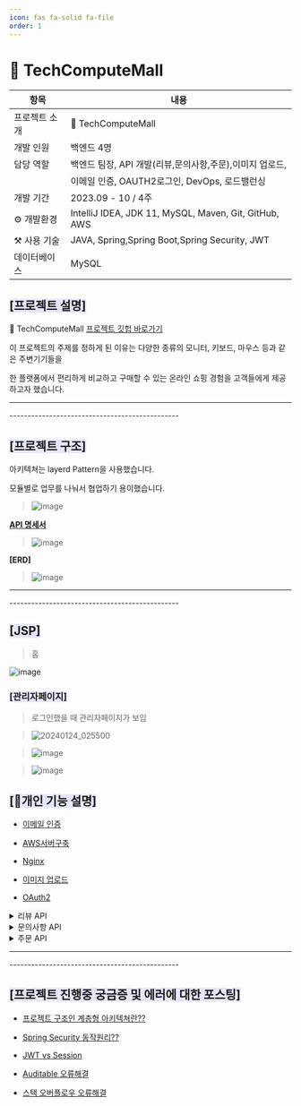 ```yaml
---
icon: fas fa-solid fa-file
order: 1
---
```

# **🛒 TechComputeMall**

| 항목 | 내용 |
| --- | --- |
| 프로젝트 소개 | 🛒 TechComputeMall|
| 개발 인원 | 백엔드 4명 |
| 담당 역할 | 백엔드 팀장, API 개발(리뷰,문의사항,주문),이미지 업로드, 
|           | 이메일 인증, OAUTH2로그인, DevOps, 로드밸런싱  |
| 개발 기간 | 2023.09 - 10 / 4주  |
| ⚙️ 개발환경 | IntelliJ IDEA, JDK 11, MySQL, Maven, Git, GitHub, AWS|
| ⚒️ 사용 기술 | JAVA, Spring,Spring Boot,Spring Security, JWT |
| 데이터베이스 | MySQL |


## <span style = 'background-color: #E6E6FA'>**[프로젝트 설명]**</span>

 🛒 TechComputeMall   [프로젝트 깃헙 바로가기](https://github.com/ararp1006/mainProject)

 이 프로젝트의 주제를 정하게 된 이유는 다양한 종류의 모니터, 키보드, 마우스 등과 같은 주변기기들을 

 한 플랫폼에서 편리하게 비교하고 구매할 수 있는 온라인 쇼핑 경험을 고객들에게 제공하고자 했습니다.  


<hr>-----------------------------------------------


## <span style = 'background-color: #E6E6FA'>**[프로젝트 구조]**</span>

아키텍쳐는 layerd Pattern을 사용했습니다. 

모듈별로 업무를 나눠서 협업하기 용이했습니다.


> ![image](https://github.com/ararp1006/Algorithm/assets/130068083/dc931afb-2da3-4719-ae7a-cd7152153624)


**[API 명세서](https://docs.google.com/spreadsheets/d/13MN9nlzMdmRi2GDq4tixHpXtwJwzxt5ff_MlZax1bDQ/edit#gid=55103991)**
> ![image](https://github.com/ararp1006/mainProject/assets/130068083/96c9e61c-a126-457a-96a9-c033dd3ac2b2)  

**[ERD]**

> ![image](https://github.com/ararp1006/mainProject/assets/130068083/1725fd5b-b5d6-431e-b0b0-553d73062686)


<hr>-----------------------------------------------

## <span style = 'background-color: #E6E6FA'>**[JSP]**</span>
>홈

![image](https://github.com/ararp1006/Algorithm/assets/130068083/7718570e-b3ae-4c31-91af-7ad64a47235c)


### <span style = 'background-color: #E6E6FA'>**[관리자페이지]**</span>
> 로그인했을 때 관리자페이지가 보임

>![20240124_025500](https://github.com/ararp1006/Algorithm/assets/130068083/89b034ca-acde-4470-bca7-5ca4f4ee1878)

>![image](https://github.com/ararp1006/Algorithm/assets/130068083/09ae4f18-fcc3-4f20-ad0a-d89658a54ca0)

>![image](https://github.com/ararp1006/Algorithm/assets/130068083/a11f6637-0cb3-44cf-8ccc-b789deeec43d)


## <span style = 'background-color: #E6E6FA'>**[📜개인 기능 설명]**</span>

- [이메일 인증](https://ararp1006.github.io/posts/%EC%9D%B4%EB%A9%94%EC%9D%BC%EC%9D%B8%EC%A6%9D/)

- [AWS서버구축](https://ararp1006.github.io/posts/cloud/)

- [Nginx](https://ararp1006.github.io/posts/Nginx/)

- [이미지 업로드](https://ararp1006.github.io/posts/%EC%9D%B4%EB%AF%B8%EC%A7%80-%EC%97%85%EB%A1%9C%EB%93%9C/)

- [OAuth2](https://ararp1006.github.io/posts/OAuth2/)

<details>
<summary>리뷰 API</summary>
<div markdown="1"> 

- 리뷰등록

- 리뷰 수정

- 리뷰 삭제

- 리뷰 이미지 등록

- 평점 추가

- 평점 삭제
</div>
</details>


<details>
<summary> 문의사항 API</summary>
<div markdown="1">

- 문의사항 등록

- 문의사항 상세조회

- 문의사항 삭제

- 문의사항 수정

- 문의사항 리스트 조회

</div>
</details>

<details>
<summary> 주문 API</summary>
<div markdown="1">

- 상품에서 바로 주문

- 결제 확인

- 사용자의 주문내역

- 주문취소

</div>
</details>





<hr>-----------------------------------------------

## <span style = 'background-color: #E6E6FA'>**[프로젝트 진행중 궁금증 및 에러에 대한 포스팅]**</span>

- [프로젝트 구조인 계층형 아키텍쳐란??](https://ararp1006.github.io/posts/%EA%B3%84%EC%B8%B5%ED%98%95-%EC%95%84%ED%82%A4%ED%85%8D%EC%B3%90/)

- [Spring Security 동작원리??](https://ararp1006.github.io/posts/Spring-Security/)

- [JWT vs Session](https://ararp1006.github.io/posts/Session/)

- [Auditable 오류해결](https://ararp1006.github.io/posts/Auditable-%EC%98%A4%EB%A5%98%ED%95%B4%EA%B2%B0/)

- [스택 오버플로우 오류해결](https://ararp1006.github.io/posts/%EC%8A%A4%ED%83%9D%EC%98%A4%EB%B2%84%ED%94%8C%EB%A1%9C%EC%9A%B0-%EC%98%A4%EB%A5%98%ED%95%B4%EA%B2%B0/)







